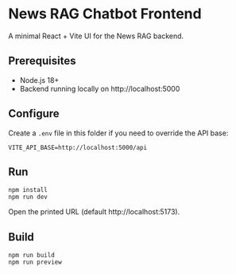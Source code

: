 # News RAG Chatbot Frontend

A minimal React + Vite UI for the News RAG backend.

## Prerequisites
- Node.js 18+
- Backend running locally on http://localhost:5000

## Configure
Create a `.env` file in this folder if you need to override the API base:

```
VITE_API_BASE=http://localhost:5000/api
```

## Run
```
npm install
npm run dev
```
Open the printed URL (default http://localhost:5173).

## Build
```
npm run build
npm run preview
```
